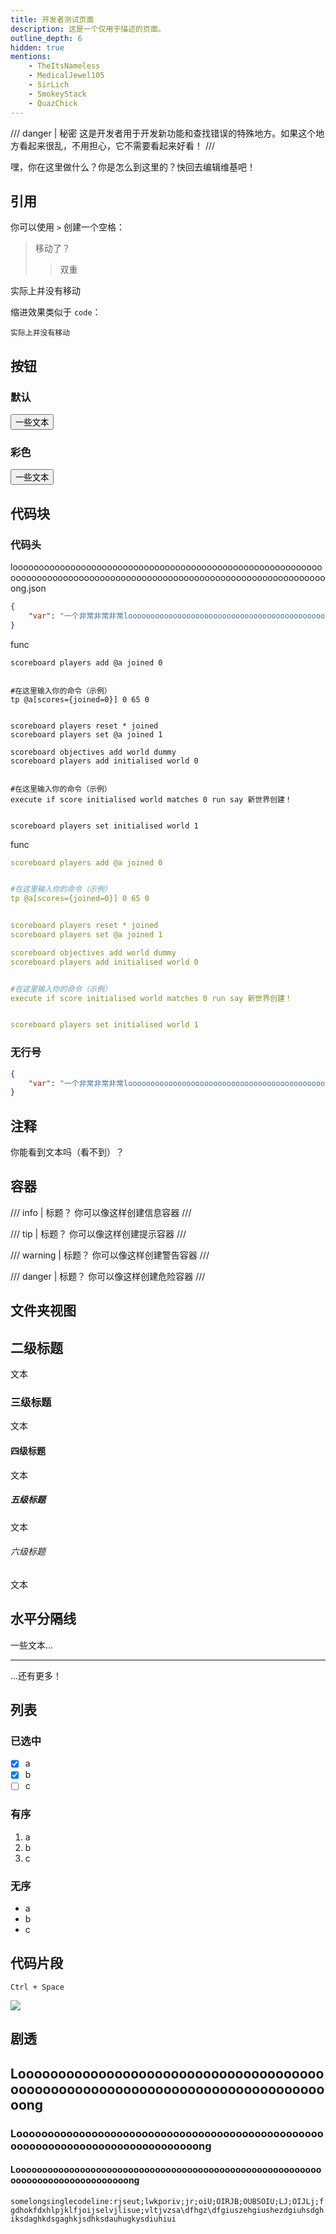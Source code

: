 ```yaml
---
title: 开发者测试页面
description: 这是一个仅用于描述的页面。
outline_depth: 6
hidden: true
mentions:
    - TheItsNameless
    - MedicalJewel105
    - SirLich
    - SmokeyStack
    - QuazChick
---
```


/// danger | 秘密
这是开发者用于开发新功能和查找错误的特殊地方。如果这个地方看起来很乱，不用担心，它不需要看起来好看！
///

嘿，你在这里做什么？你是怎么到这里的？快回去编辑维基吧！

## 引用

你可以使用 `>` 创建一个空格：

> 移动了？
>
> > 双重

实际上并没有移动

缩进效果类似于 `code`：

    实际上并没有移动

## 按钮

### 默认

<Button link="#buttons">一些文本</Button>

### 彩色

<Button link="#buttons" color="red">
    一些文本
</Button>

## 代码块

### 代码头

<CodeHeader>
    loooooooooooooooooooooooooooooooooooooooooooooooooooooooooooooooooooooooooooooooooooooooooooooooooooooooooooooooooooooooong.json
</CodeHeader>

```json
{
    "var": "一个非常非常非常looooooooooooooooooooooooooooooooooooooooooooooooooooooooooooooooooooooooooooooooooooooooooooooooooooooooooooooooooooooo长的值"
}
```

<CodeHeader>
    func
</CodeHeader>

```mcfunction
scoreboard players add @a joined 0


#在这里输入你的命令（示例）
tp @a[scores={joined=0}] 0 65 0


scoreboard players reset * joined
scoreboard players set @a joined 1

scoreboard objectives add world dummy
scoreboard players add initialised world 0


#在这里输入你的命令（示例）
execute if score initialised world matches 0 run say 新世界创建！


scoreboard players set initialised world 1
```

<CodeHeader>
    func
</CodeHeader>

```yaml
scoreboard players add @a joined 0


#在这里输入你的命令（示例）
tp @a[scores={joined=0}] 0 65 0


scoreboard players reset * joined
scoreboard players set @a joined 1

scoreboard objectives add world dummy
scoreboard players add initialised world 0


#在这里输入你的命令（示例）
execute if score initialised world matches 0 run say 新世界创建！


scoreboard players set initialised world 1
```

### 无行号

```json
{
    "var": "一个非常非常非常looooooooooooooooooooooooooooooooooooooooooooooooooooooooooooooooooooooooooooooooooooooooooooooooooooooooooooooooooooooo长的值"
}
```

## 注释

你能看到文本吗（看不到）？

<!-- 注释！👀 -->

## 容器

/// info | 标题？
你可以像这样创建信息容器
///

/// tip | 标题？
你可以像这样创建提示容器
///

/// warning | 标题？
你可以像这样创建警告容器
///

/// danger | 标题？
你可以像这样创建危险容器
///

## 文件夹视图

<FolderView :paths="[
    'path/to/folder/with/file.mcfunction',
    'path/to/file.json',
    'get/out/of/my/swamp.mcstructure'
]" />

## 二级标题

文本

### 三级标题

文本

#### 四级标题

文本

##### 五级标题

文本

###### 六级标题

文本

## 水平分隔线

一些文本...

---

...还有更多！

## 列表

### 已选中

-   [x] a
-   [x] b
-   [ ] c

### 有序

1. a
2. b
3. c

### 无序

-   a
-   b
-   c

## 代码片段

`Ctrl + Space`

![](./assets/images/contribute/snippets/snippets.png)

## 剧透

<Spoiler title="Looooooooooooooooooooooooooooooooooooooooooooooooooooooooooooooooooooooooooooooooooooooooooooooooooooooooooooooooooooooooooong Title">

## Looooooooooooooooooooooooooooooooooooooooooooooooooooooooooooooooooooooooooooooong

### Looooooooooooooooooooooooooooooooooooooooooooooooooooooooooooooooooooooooooooooong

#### Looooooooooooooooooooooooooooooooooooooooooooooooooooooooooooooooooooooooooooooong

`somelongsinglecodeline:rjseut;lwkporiv;jr;oiU;OIRJB;OUBSOIU;LJ;OIJLj;fgdhokfdxhlpjklfjoijselvjlisue;vltjvzsa\dfhgz\dfgiuszehgiushezdgiuhsdghiksdaghkdsgaghkjsdhksdauhugkysdiuhiui`

</Spoiler>
